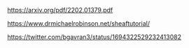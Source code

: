 https://arxiv.org/pdf/2202.01379.pdf

https://www.drmichaelrobinson.net/sheaftutorial/

https://twitter.com/bgavran3/status/1694322529232413082

